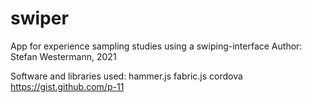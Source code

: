 # swiper
App for experience sampling studies using a swiping-interface
Author: Stefan Westermann, 2021

Software and libraries used:
hammer.js
fabric.js
cordova
https://gist.github.com/p-11
